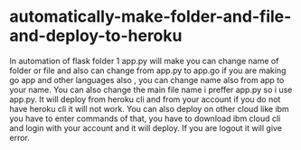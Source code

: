 # automatically-make-folder-and-file-and-deploy-to-heroku
In automation of flask folder 1 app.py will make you can change name of folder or file and also can change from app.py to app.go if you are making go app and other languages also , you can change name also from app to your name.
You can also change the main file name i preffer app.py so i use app.py.
It will deploy from heroku cli and from your account if you do not have heroku cli it will not work.
You can also deploy on other cloud like ibm you have to enter commands of that, you have to download ibm cloud cli and login with your account and it will deploy.
If you are logout it will give error.
